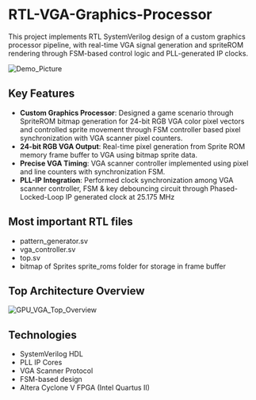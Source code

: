 # RTL-VGA-Graphics-Processor
This project implements RTL SystemVerilog design of a custom graphics processor pipeline, with real-time VGA signal generation and spriteROM rendering through FSM-based control logic and PLL-generated IP clocks.

![Demo_Picture](https://github.com/user-attachments/assets/e08c27a1-c6af-4389-b2a0-bbda1134e241)



## Key Features
- **Custom Graphics Processor**: Designed a game scenario through SpriteROM bitmap generation for 24-bit RGB VGA color pixel vectors and controlled sprite movement through FSM controller based pixel synchronization with VGA scanner pixel counters.
- **24-bit RGB VGA Output**: Real-time pixel generation from Sprite ROM memory frame buffer to VGA using bitmap sprite data.
- **Precise VGA Timing**: VGA scanner controller implemented using pixel and line counters with synchronization FSM.
- **PLL-IP Integration**:  Performed  clock synchronization among VGA scanner controller, FSM \& key debouncing circuit through Phased-Locked-Loop IP generated clock at 25.175 MHz


## Most important RTL files
- pattern_generator.sv
- vga_controller.sv
- top.sv
- bitmap of Sprites sprite_roms folder for storage in frame buffer
  

## Top Architecture Overview

![GPU_VGA_Top_Overview](https://github.com/user-attachments/assets/605c0967-3974-483e-9c13-66337c265110)


## Technologies

- SystemVerilog HDL
- PLL IP Cores
- VGA Scanner Protocol
- FSM-based design
- Altera Cyclone V FPGA (Intel Quartus II)
